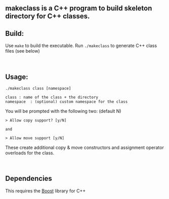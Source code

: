 ## makeclass is a C++ program to build skeleton directory for C++ classes.


## **Build**: 

Use `make` to build the executable.
Run `./makeclass` to generate C++ class files (see below)

<br/>

## **Usage**:

```
./makeclass class [namespace]

class : name of the class + the directory
namespace  : (optional) custom namespace for the class
```

You will be prompted with the following two: (default N)

```
> Allow copy support? [y/N]

and

> Allow move support [y/N]
```

These create additional copy & move constructors and assignment operator overloads for the class.

<br/>

## **Dependencies**

This requires the [Boost](https://www.boost.org/users/download/) library for C++ 

